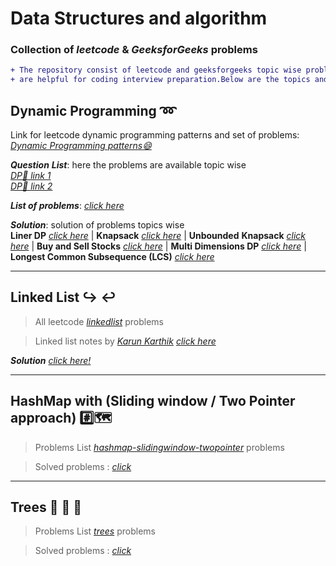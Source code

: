 # **Data Structures and algorithm**
### Collection of _leetcode_ & _GeeksforGeeks_ problems

```diff
+ The repository consist of leetcode and geeksforgeeks topic wise problems which 
+ are helpful for coding interview preparation.Below are the topics and link for the problems
```
## Dynamic Programming :loop:
Link for leetcode dynamic programming patterns and set of problems: *[Dynamic Programming patterns:smile:](https://leetcode.com/discuss/general-discussion/458695/Dynamic-Programming-Patterns)*


**_Question_** **_List_**: here the problems are available topic wise  
*[DP📑 link 1](https://leetcode.com/discuss/general-discussion/662866/DP-for-Beginners-Problems-or-Patterns-or-Sample-Solutions)*  
*[DP📑 link 2](https://leetcode.com/tag/dynamic-programming/discuss/1050391/Must-do-Dynamic-programming-Problems-Category-wise)*

**_List of problems_**: *[click here](https://github.com/DhananjayGore/leetcode/tree/main/dsa-dynamic-programming)*

**_Solution_**: solution of problems topics wise  
**Liner DP** *[click here](https://github.com/DhananjayGore/leetcode/tree/main/dsa-dynamic-programming/src/linear_dp)* | **Knapsack** *[click here](https://github.com/DhananjayGore/leetcode/tree/main/dsa-dynamic-programming/src/knapsack)*  | **Unbounded** **Knapsack** *[click here](https://github.com/DhananjayGore/leetcode/tree/main/dsa-dynamic-programming/src/unbounded_knapsack)* | **Buy and Sell Stocks** *[click here](https://github.com/DhananjayGore/leetcode/tree/main/dsa-dynamic-programming/src/buy_sell_stock)* | **Multi Dimensions DP** *[click here](https://github.com/DhananjayGore/leetcode/tree/main/dsa-dynamic-programming/src/multi_dimenstional)* | **Longest Common Subsequence (LCS)** *[click here](https://github.com/DhananjayGore/leetcode/tree/main/dsa-dynamic-programming/src/lcs)*
***
## Linked List :arrow_right_hook: :leftwards_arrow_with_hook:

>All leetcode *[linkedlist](https://leetcode.com/tag/linked-list)* problems 

>Linked list notes by *[Karun Karthik](https://www.linkedin.com/in/karun-karthik/)* *[click here](https://github.com/DhananjayGore/leetcode/blob/main/dsa-linked-list/LinkedList%20Notes(Karun%20Karthik).pdf)*

**_Solution_** *[click here!](https://github.com/DhananjayGore/leetcode/tree/linkedlist-dsa-problems/dsa-linked-list)*

***
## HashMap with (Sliding window / Two Pointer approach) :hash::world_map:

>Problems List  *[hashmap-slidingwindow-twopointer](https://github.com/DhananjayGore/leetcode/tree/main/dsa-sliding-window)* problems 

>Solved problems : *[click](https://github.com/DhananjayGore/leetcode/tree/main/dsa-sliding-window/src)*

***
## Trees :evergreen_tree: :deciduous_tree: :palm_tree: 

>Problems List  *[trees](https://github.com/DhananjayGore/leetcode/tree/main/dsa-trees)* problems 

>Solved problems : *[click](https://github.com/DhananjayGore/leetcode/tree/main/dsa-trees/src)*

